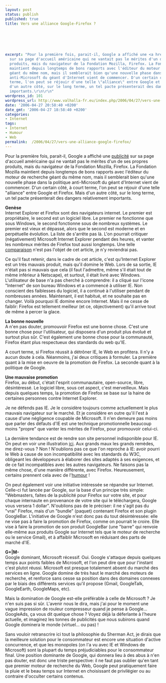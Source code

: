 ```yaml
---
layout: post
status: publish
published: true
title: Vers une alliance Google-Firefox ?

  
  



excerpt: "Pour la première fois, parait-il, Google a affiché une <a href=\"http://www.clubic.com/actualite-34249-google-fait-la-promo-de-firefox-aux-etats-unis.html\">publicité</a>
  sur sa page d'accueil américaine qui ne vantait pas le mérites d'un de ses propres
  produits, mais du navigateur de la Fondation Mozilla, Firefox. La Fondation Mozilla
  maintient depuis longtemps de bons rapports avec l'éditeur du moteur de recherche
  géant du même nom, mais il semblerait bien qu'une nouvelle phase dans la politique
  anti-Microsoft du géant d'Internet vient de commencer. D'un certain côté, à court
  terme, l'on peut se réjouir d'une telle \"alliance\" entre Google et Firefox. Mais
  d'un autre côté, sur le long terme, un tel pacte présenterait des dangers relativement
  importants.\r\n\r\n"
wordpress_id: 101
wordpress_url: http://www.valhalla-fr.eu/index.php/2006/04/27/vers-une-alliance-google-firefox/
date: '2006-04-27 20:58:40 +0200'
date_gmt: '2006-04-27 18:58:40 +0200'
categories:
- Internet
tags:
- Internet
- Humour
- Web
permalink:  /2006/04/27/vers-une-alliance-google-firefox/
---
```

<p>Pour la première fois, parait-il, Google a affiché une <a href="http://www.clubic.com/actualite-34249-google-fait-la-promo-de-firefox-aux-etats-unis.html">publicité</a> sur sa page d'accueil américaine qui ne vantait pas le mérites d'un de ses propres produits, mais du navigateur de la Fondation Mozilla, Firefox. La Fondation Mozilla maintient depuis longtemps de bons rapports avec l'éditeur du moteur de recherche géant du même nom, mais il semblerait bien qu'une nouvelle phase dans la politique anti-Microsoft du géant d'Internet vient de commencer. D'un certain côté, à court terme, l'on peut se réjouir d'une telle "alliance" entre Google et Firefox. Mais d'un autre côté, sur le long terme, un tel pacte présenterait des dangers relativement importants.</p>
<p><a id="more"></a><a id="more-101"></a></p>
<p><strong>Genèse</strong><br />
Internet Explorer et Firefox sont des navigateurs internet. Le premier est propriétaire, le second est un logiciel libre. Le premier ne fonctionne que sous Windows, le second fonctionne sous de nombreux systèmes. Le premier est vieux et dépassé, alors que le second est moderne et en perpétuelle évolution. La liste de s'arrête pas là. L'on pourrait critiquer (négativement) Microsoft Internet Explorer pendant des heures, et vanter les nombreux mérites de Firefox tout aussi longtemps. Une telle <a href="http://www.valhalla-fr.eu/index.php/2004/12/19/quel-navigateur-utiliser/">comparaison</a> n'est pas l'objet de cet article, je n'y reviendrai pas.</p>
<p>Ce qu'il faut retenir, dans le cadre de cet article, c'est qu'Internet Explorer est un très mauvais produit, mais qu'il domine le Web. Lors de sa sortie, IE n'était pas si mauvais que cela (il faut l'admettre, même s'il était tout de même inférieur à Netscape), et surtout, il était livré avec Windows. L'utilisateur de base n'a pas cherché à comprendre: il a cliqué sur l'icone "Internet" de son bureau Windows et a commencé à utiliser IE. Non conscient des faiblesses du logiciel, il a continué à l'utiliser pendant de nombreuses années. Maintenant, il est habitué, et ne souhaite pas en changer. Voilà pourquoi IE domine encore Internet. Mais il ne cesse de faiblir: Firefox est tellement meilleur (et ce, objectivement) qu'il arrive tout de même à percer la glace.</p>
<p><strong>La bonne nouvelle</strong><br />
A n'en pas douter, promouvoir Firefox est une bonne chose. C'est une bonne chose pour l'utilisateur, qui disposera d'un produit plus évolué et surtout plus sûr. C'est également une bonne chose pour la communauté, Firefox étant plus respectueux des standards du web qu'IE.</p>
<p>A court terme, si Firefox réussit à détrôner IE, le Web en profitera. Il n'y a aucun doute à cela. Néanmoins, j'ai deux critiques à formuler. La première quant à la mise en oeuvre de la promotion de Firefox. La seconde quant à la politique de Google.</p>
<p><strong>Une mauvaise promotion</strong><br />
Firefox, au début, c'était l'esprit communautaire, open-source, libre, désintéressé. Le logiciel libre, sous cet aspect, c'est merveilleux. Mais depuis quelques temps, la promotion de Firefox se base sur la haine de certaines personnes contre Internet Explorer.</p>
<p>Je ne défends pas IE. Je le considère toujours comme actuellement le plus mauvais navigateur sur le marché. Et je considère en outre qu'il l'est à cause d'une négligence coupable de Microsoft. Il n'en demeure pas moins que parler des défauts d'IE est une technique promotionnelle beaucoup moins "propre" que vanter les mérites de Firefox, pour promouvoir celui-ci.</p>
<p>La dernière tendance est de rendre son site personnel indisponible pour IE. On peut en voir une illustration <a href="http://explorerdestroyer.com/ed_french/">ici</a>. Aux grands maux les grands remèdes, me direz-vous ? Non ! N'oublions pas ce que l'on reproche à IE: avoir pourri le Web à cause de son incompatibilité avec les standards du W3C, obligeant les développeurs à élaborer des sites adaptés à ses exigences, et de ce fait incompatibles avec les autres navigateurs. Ne faisons pas la même chose, d'une manière différente, avec Firefox. Heureusement, certains prennent cela avec de l'<a href="http://www.killbillsbrowser.com/kb_french/">humour</a> !</p>
<p>On peut également voir une initiative intéressée se répandre sur Internet. Celle-ci fut lancée par Google, sur la base d'un principe très simple: "Webmasters, faites de la publicité pour Firefox sur votre site, et pour chaque internaute en provenance de votre site qui le téléchargera, Google vous versera 1 dollar". N'oublions pas de le préciser: il ne s'agit pas du "vrai" Firefox, mais d'un "bundle" (paquet) contenant Firefox et son plugin GoogleBar. L'initiative de Google n'est donc pas du tout désintéressée: elle ne vise pas à faire la promotion de Firefox, comme on pourrait le croire. Elle vise à faire la promotion de son produit GoogleBar (une "barre" qui renvoie elle-même aux produits Google sur Internet tels que le moteur de recherche ou le service Gmail), et à affaiblir Microsoft en réduisant des parts de marché d'IE.</p>
<p><strong>G+|M-</strong><br />
Google dominant, Microsoft récessif. Oui. Google s'attaque depuis quelques temps aux points faibles de Microsoft, et l'on peut dire que pour l'instant c'est plutot réussi. Microsoft est presque totalement absent du marché des services en ligne. Google domine de très haut le marché des moteurs de recherche, et renforce sans cesse sa position dans des domaines connexes par le biais des différents services qu'il propose (Gmail, GoogleTalk, GoogleEarth, GoogleMaps, etc).</p>
<p>Mais la domination de Google est-elle préférable à celle de Microsoft ? Je n'en suis pas si sûr. L'avenir nous le dira, mais j'ai pour le moment une vague impression de rouleur compresseur quand je pense à Google... GoogleAds, ça vous dit quelque chose ? Voyez déjà la déferlante à l'heure actuelle, et imaginez les tonnes de publicités que nous subirons quand Google dominera le monde (virtuel... ou pas) !</p>
<p>Sans vouloir retranscrire ici tout la philosophie du Sherman Act, je dirais que la meilleure solution pour le consommateur est encore une situation d'active concurrence, et que les monopoles (on l'a vu avec IE et Windows de Microsoft) sont la plupart du temps préjudiciables pour le consommateur final. Une position dominante de Google, qui donnera lieu à des abus à n'en pas douter, est donc une triste perspective: il ne faut pas oublier qu'en tant que premier moteur de recherche du Web, Google peut pratiquement faire la pluie et le beau temps sur Internet en choisissant de privilégier ou au contraire d'occulter certains contenus.</p>
